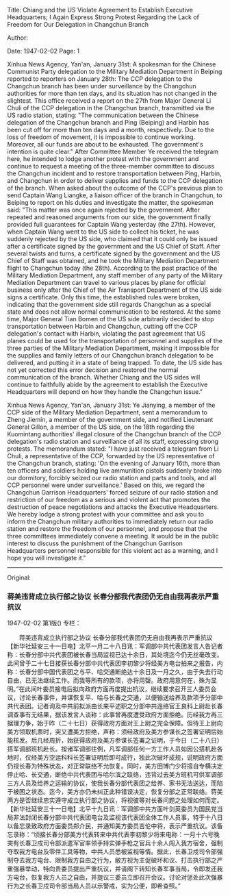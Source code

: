 Title: Chiang and the US Violate Agreement to Establish Executive Headquarters; I Again Express Strong Protest Regarding the Lack of Freedom for Our Delegation in Changchun Branch

Author:

Date: 1947-02-02
Page: 1

Xinhua News Agency, Yan'an, January 31st: A spokesman for the Chinese Communist Party delegation to the Military Mediation Department in Beiping reported to reporters on January 28th: The CCP delegation to the Changchun branch has been under surveillance by the Changchun authorities for more than ten days, and its situation has not changed in the slightest. This office received a report on the 27th from Major General Li Chuli of the CCP delegation in the Changchun branch, transmitted via the US radio station, stating: "The communication between the Chinese delegation of the Changchun branch and Ping (Beiping) and Harbin has been cut off for more than ten days and a month, respectively. Due to the loss of freedom of movement, it is impossible to continue working. Moreover, all our funds are about to be exhausted. The government's intention is quite clear." After Committee Member Ye received the telegram here, he intended to lodge another protest with the government and continue to request a meeting of the three-member committee to discuss the Changchun incident and to restore transportation between Ping, Harbin, and Changchun in order to deliver supplies and funds to the CCP delegation of the branch. When asked about the outcome of the CCP's previous plan to send Captain Wang Liangke, a liaison officer of the branch in Changchun, to Beiping to report on his duties and investigate the matter, the spokesman said: "This matter was once again rejected by the government. After repeated and reasoned arguments from our side, the government finally provided full guarantees for Captain Wang yesterday (the 27th). However, when Captain Wang went to the US side to collect his ticket, he was suddenly rejected by the US side, who claimed that it could only be issued after a certificate signed by the government and the US Chief of Staff. After several twists and turns, a certificate signed by the government and the US Chief of Staff was obtained, and he took the Military Mediation Department flight to Changchun today (the 28th). According to the past practice of the Military Mediation Department, any staff member of any party of the Military Mediation Department can travel to various places by plane for official business only after the Chief of the Air Transport Department of the US side signs a certificate. Only this time, the established rules were broken, indicating that the government side still regards Changchun as a special state and does not allow normal communication to be restored. At the same time, Major General Tian Bomen of the US side arbitrarily decided to stop transportation between Harbin and Changchun, cutting off the CCP delegation's contact with Harbin, violating the past agreement that US planes could be used for the transportation of personnel and supplies of the three parties of the Military Mediation Department, making it impossible for the supplies and family letters of our Changchun branch delegation to be delivered, and putting it in a state of being trapped. To date, the US side has not yet corrected this error decision and restored the normal communication of the branch. Whether Chiang and the US sides will continue to faithfully abide by the agreement to establish the Executive Headquarters will depend on how they handle the Changchun issue."

Xinhua News Agency, Yan'an, January 31st: Ye Jianying, a member of the CCP side of the Military Mediation Department, sent a memorandum to Zheng Jiemin, a member of the government side, and notified Lieutenant General Gillon, a member of the US side, on the 18th regarding the Kuomintang authorities' illegal closure of the Changchun branch of the CCP delegation's radio station and surveillance of all its staff, expressing strong protests. The memorandum stated: "I have just received a telegram from Li Chuli, a representative of the CCP, forwarded by the US representative of the Changchun branch, stating: 'On the evening of January 16th, more than ten officers and soldiers holding live ammunition pistols suddenly broke into our dormitory, forcibly seized our radio station and parts and tools, and all CCP personnel were under surveillance.' Based on this, we regard the Changchun Garrison Headquarters' forced seizure of our radio station and restriction of our freedom as a serious and violent act that promotes the destruction of peace negotiations and attacks the Executive Headquarters. We hereby lodge a strong protest with your committee and ask you to inform the Changchun military authorities to immediately return our radio station and restore the freedom of our personnel, and propose that the three committees immediately convene a meeting. It would be in the public interest to discuss the punishment of the Changchun Garrison Headquarters personnel responsible for this violent act as a warning, and I hope you will investigate it."



<hr /> 

Original: 


### 蒋美违背成立执行部之协议  长春分部我代表团仍无自由我再表示严重抗议

1947-02-02
第1版()
专栏：

　　蒋美违背成立执行部之协议
    长春分部我代表团仍无自由我再表示严重抗议
    【新华社延安三十一日电】北平一月二十八日讯：军调部中共代表团发言人告记者称：长春分部中共代表团被长春当局监视已达十余日，其处境迄今仍无丝毫改变。此间曾于二十七日接获长春分部中共代表团李初黎少将经美方电台拍来之报告，内称：长春分部中国代表团之与平、哈交通断绝达十余日及一月之久，由于失去行动自由，已无法继续工作。而我等所有的款项，亦将用罄。政府用意何在，殊为显明。”在此间叶委员接电后拟向政府方面再度提出抗议，继续要求召开三人委员会议，讨论长春事件，并谋恢复平、哈与长春之交通，以便输送给养及款项予分部中共代表团。记者询及中共前拟派由长来平述职之分部中共连络官王良科上尉赴长春调查事有无结果，据该发言人谈称：此事曾再度遭受政府方面拒绝。历经我方再三据理力争，始于昨（二十七日）获得政府方面对王上尉之完全保障。但待王上尉向美方领取机票时，突又遭美方拒绝，声称：须经政府及美方参谋长之签署证明后始能核发。后几经周折，始获得政府及美方参谋长签署之证明，于今日（二十八日）搭军调部班机赴长。按诸军调部往例，凡军调部任何一方工作人员如因公搭机赴各地时，仅经美方空运科科长签署证明后即可成行，独此次破坏成规，说明政府方面仍视长春为特殊状态，对正常联络不允恢复。同时，美方田博门少将擅自专横决定停止哈、长交通，断绝中共代表团与哈尔滨之联络，违背过去美方班机可供军调部三方人员及给养之运输的协议，使我长春分部代表团之给养、家书无法送达，而陷于被困之状态。迄今，美方亦仍未纠正此种错误决定，恢复分部之正常联络。蒋美两方是否继续忠实遵守成立执行部之协议，将视彼等对长春问题之处理如何而定。
    【新华社延安三十一日电】北平十九日讯：军调部中共方面叶剑英委员为国民党当局非法封闭长春分部中共代表团电台及监视该代表团全体工作人员事，特于十八日以备忘录致政府方面委员郑介民，并通知美方委员吉伦中将，表示严重抗议。该备忘录称：“顷接长春分部美方代表转来中共代表李初黎少将来电称：一月十六号晚突有长春卫戍司令部派遣军官率领手持实弹手枪之官兵十余人闯入我方宿舍，强制夺取我方电台及零件工具等物，中共人员悉被监视等情。据此，长春卫戍司令部强制夺去我方电台、限制我方自由之行为，敝方视为主促破坏和议、打击执行部之严重强暴举动，特向贵委员提出严重抗议，并请阁下转知长春军事当局，令即发还我方电台，恢复我方人员之自由，并提议三委员立即召开会议。讨论对惩处此次强暴行为之长春卫戍司令部当局人员以示警戒，实为公便，即希查照。”
